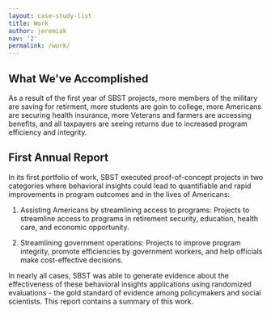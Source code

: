 ```yaml
---
layout: case-study-list
title: Work
author: jeremiak
nav: '2'
permalink: /work/
---
```


## What We've Accomplished

As a result of the first year of SBST projects, more members of the military are saving for retirment, more students are goin to college, more Americans are securing health insurance, more Veterans and farmers are accessing benefits, and all taxpayers are seeing returns due to increased program efficiency and integrity.

## First Annual Report

In its first portfolio of work, SBST executed proof-of-concept projects in two categories where behavioral insights could lead to quantifiable and rapid improvements in program outcomes and in the lives of Americans:

1.  Assisting Americans by streamlining access to programs: Projects to streamline access to programs in retirement security, education, health care, and economic opportunity.  

2.  Streamlining government operations: Projects to improve program integrity, promote efficiencies by government workers, and help officials make cost-effective decisions.

In nearly all cases, SBST was able to generate evidence about the effectiveness of these behavioral insights applications using randomized evaluations - the gold standard of evidence among policymakers and social scientists. This report contains a summary of this work.
